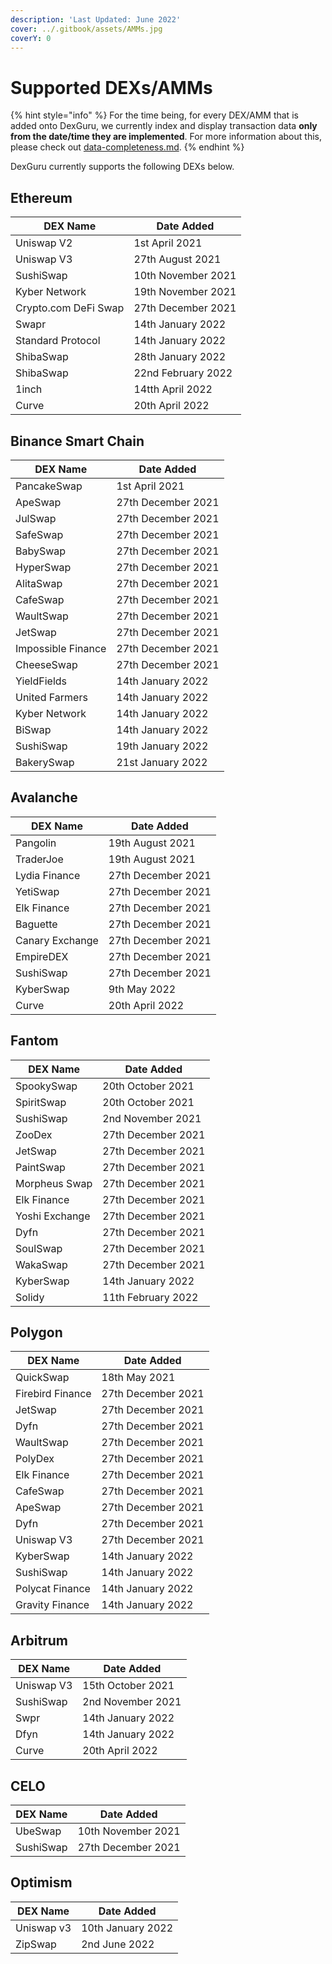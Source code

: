 ```yaml
---
description: 'Last Updated: June 2022'
cover: ../.gitbook/assets/AMMs.jpg
coverY: 0
---
```


# Supported DEXs/AMMs

{% hint style="info" %}
For the time being, for every DEX/AMM that is added onto DexGuru, we currently index and display transaction data **only from the date/time they are implemented**. For more information about this, please check out [data-completeness.md](data-completeness.md "mention").
{% endhint %}

DexGuru currently supports the following DEXs below.

## **Ethereum**

| DEX Name             | Date Added         |
| -------------------- | ------------------ |
| Uniswap V2           | 1st April 2021     |
| Uniswap V3           | 27th August 2021   |
| SushiSwap            | 10th November 2021 |
| Kyber Network        | 19th November 2021 |
| Crypto.com DeFi Swap | 27th December 2021 |
| Swapr                | 14th January 2022  |
| Standard Protocol    | 14th January 2022  |
| ShibaSwap            | 28th January 2022  |
| ShibaSwap            | 22nd February 2022 |
| 1inch                | 14tth April 2022   |
| Curve                | 20th April 2022    |

## **Binance Smart Chain**

| DEX Name           | Date Added         |
| ------------------ | ------------------ |
| PancakeSwap        | 1st April 2021     |
| ApeSwap            | 27th December 2021 |
| JulSwap            | 27th December 2021 |
| SafeSwap           | 27th December 2021 |
| BabySwap           | 27th December 2021 |
| HyperSwap          | 27th December 2021 |
| AlitaSwap          | 27th December 2021 |
| CafeSwap           | 27th December 2021 |
| WaultSwap          | 27th December 2021 |
| JetSwap            | 27th December 2021 |
| Impossible Finance | 27th December 2021 |
| CheeseSwap         | 27th December 2021 |
| YieldFields        | 14th January 2022  |
| United Farmers     | 14th January 2022  |
| Kyber Network      | 14th January 2022  |
| BiSwap             | 14th January 2022  |
| SushiSwap          | 19th January 2022  |
| BakerySwap         | 21st January 2022  |

## **Avalanche**

| DEX Name        | Date Added         |
| --------------- | ------------------ |
| Pangolin        | 19th August 2021   |
| TraderJoe       | 19th August 2021   |
| Lydia Finance   | 27th December 2021 |
| YetiSwap        | 27th December 2021 |
| Elk Finance     | 27th December 2021 |
| Baguette        | 27th December 2021 |
| Canary Exchange | 27th December 2021 |
| EmpireDEX       | 27th December 2021 |
| SushiSwap       | 27th December 2021 |
| KyberSwap       | 9th May 2022       |
| Curve           | 20th April 2022    |

## **Fantom**

| DEX Name       | Date Added         |
| -------------- | ------------------ |
| SpookySwap     | 20th October 2021  |
| SpiritSwap     | 20th October 2021  |
| SushiSwap      | 2nd November 2021  |
| ZooDex         | 27th December 2021 |
| JetSwap        | 27th December 2021 |
| PaintSwap      | 27th December 2021 |
| Morpheus Swap  | 27th December 2021 |
| Elk Finance    | 27th December 2021 |
| Yoshi Exchange | 27th December 2021 |
| Dyfn           | 27th December 2021 |
| SoulSwap       | 27th December 2021 |
| WakaSwap       | 27th December 2021 |
| KyberSwap      | 14th January 2022  |
| Solidy         | 11th February 2022 |

## **Polygon**

| DEX Name         | Date Added         |
| ---------------- | ------------------ |
| QuickSwap        | 18th May 2021      |
| Firebird Finance | 27th December 2021 |
| JetSwap          | 27th December 2021 |
| Dyfn             | 27th December 2021 |
| WaultSwap        | 27th December 2021 |
| PolyDex          | 27th December 2021 |
| Elk Finance      | 27th December 2021 |
| CafeSwap         | 27th December 2021 |
| ApeSwap          | 27th December 2021 |
| Dyfn             | 27th December 2021 |
| Uniswap V3       | 27th December 2021 |
| KyberSwap        | 14th January 2022  |
| SushiSwap        | 14th January 2022  |
| Polycat Finance  | 14th January 2022  |
| Gravity Finance  | 14th January 2022  |

## **Arbitrum**

| DEX Name   | Date Added        |
| ---------- | ----------------- |
| Uniswap V3 | 15th October 2021 |
| SushiSwap  | 2nd November 2021 |
| Swpr       | 14th January 2022 |
| Dfyn       | 14th January 2022 |
| Curve      | 20th April 2022   |

## **CELO**

| DEX Name  | Date Added         |
| --------- | ------------------ |
| UbeSwap   | 10th November 2021 |
| SushiSwap | 27th December 2021 |

## Optimism

| DEX Name   | Date Added        |
| ---------- | ----------------- |
| Uniswap v3 | 10th January 2022 |
| ZipSwap    | 2nd June 2022     |
